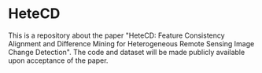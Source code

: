# HeteCD
This is a repository about the paper "HeteCD: Feature Consistency Alignment and Difference Mining for Heterogeneous Remote Sensing Image Change Detection". The code and dataset will be made publicly available upon acceptance of the paper.
